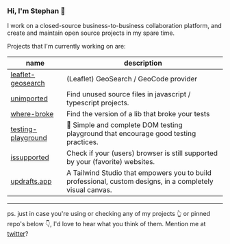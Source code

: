 ### Hi, I'm Stephan 👋

I work on a closed-source business-to-business collaboration platform, and create and maintain open source projects in my spare time. 

Projects that I'm currently working on are:

name | description
--- | ---
[leaflet-geosearch] | (Leaflet) GeoSearch / GeoCode provider
[unimported] | Find unused source files in javascript / typescript projects.
[where-broke] | Find the version of a lib that broke your tests
[testing-playground] | 🐸 Simple and complete DOM testing playground that encourage good testing practices.
[issupported] | Check if your (users) browser is still supported by your (favorite) websites.
[updrafts.app] | A Tailwind Studio that empowers you to build professional, custom designs, in a completely visual canvas.

---

ps. just in case you're using or checking any of my projects 👆 or pinned repo's below 👇, I'd love to hear what you think of them. Mention me at [twitter]? 

[twitter]: http://twitter.com/meijer_s

[Leaflet-Geosearch]: https://github.com/smeijer/leaflet-geosearch
[Unimported]: https://github.com/smeijer/unimported
[Where-Broke]: https://github.com/smeijer/where-broke

[Testing-Playground]: https://testing-playground.com
[IsSupported]: https://issupported.com/
[updrafts.app]: https://updrafts.app/
